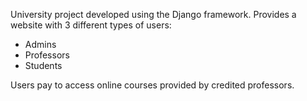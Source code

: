 University project developed using the Django framework. Provides a website with 3 different types of users:
- Admins
- Professors
- Students

Users pay to access online courses provided by credited professors.
